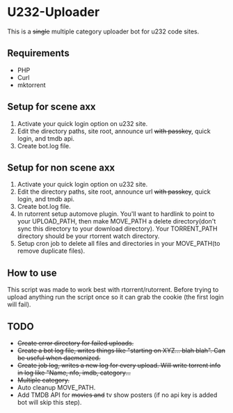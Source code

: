 # U232-Uploader
This is a <del>single</del> multiple category uploader bot for u232 code sites.

## Requirements
* PHP
* Curl
* mktorrent

## Setup for scene axx
1. Activate your quick login option on u232 site.
2. Edit the directory paths, site root, announce url <del>with passkey</del>, quick login, and tmdb api.
3. Create bot.log file.

## Setup for non scene axx
1. Activate your quick login option on u232 site.
2. Edit the directory paths, site root, announce url <del>with passkey</del>, quick login, and tmdb api.
3. Create bot.log file.
4. In rutorrent setup automove plugin. You'll want to hardlink to point to your UPLOAD_PATH, then make MOVE_PATH a delete directory(don't sync this directory to your download directory).  Your TORRENT_PATH directory should be your rtorrent watch directory.
5. Setup cron job to delete all files and directories in your MOVE_PATH(to remove duplicate files).

## How to use
This script was made to work best with rtorrent/rutorrent.  Before trying to upload anything run the script once so it can grab the cookie (the first login will fail).

## TODO
* <del>Create error directory for failed uploads.</del>
* <del>Create a bot log file, writes things like "starting on XYZ... blah blah". Can be useful when daemonized.</del>
* <del>Create job log, writes a new log for every upload.  Will write torrent info in log like "Name, nfo, imdb, category...</del>
* <del>Multiple category.</del>
* Auto cleanup MOVE_PATH.
* Add TMDB API for <del>movies and</del> tv show posters (if no api key is added bot will skip this step).
